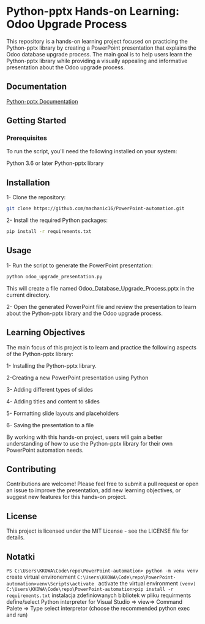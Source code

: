 # Python-pptx Hands-on Learning: Odoo Upgrade Process
This repository is a hands-on learning project focused on practicing the Python-pptx library by creating a PowerPoint presentation that explains the Odoo database upgrade process. The main goal is to help users learn the Python-pptx library while providing a visually appealing and informative presentation about the Odoo upgrade process.

## Documentation
[Python-pptx Documentation](https://python-pptx.readthedocs.io/en/latest/)


## Getting Started
### Prerequisites
To run the script, you'll need the following installed on your system:

Python 3.6 or later
Python-pptx library

## Installation
1- Clone the repository:

```sh
git clone https://github.com/machanic16/PowerPoint-automation.git
```
2- Install the required Python packages:

```sh
pip install -r requirements.txt
```

## Usage
1- Run the script to generate the PowerPoint presentation:

```sh
python odoo_upgrade_presentation.py
```
This will create a file named Odoo_Database_Upgrade_Process.pptx in the current directory.

2- Open the generated PowerPoint file and review the presentation to learn about the Python-pptx library and the Odoo upgrade process.

## Learning Objectives
The main focus of this project is to learn and practice the following aspects of the Python-pptx library:

1- Installing the Python-pptx library.

2-Creating a new PowerPoint presentation using Python

3- Adding different types of slides

4- Adding titles and content to slides

5- Formatting slide layouts and placeholders

6- Saving the presentation to a file

By working with this hands-on project, users will gain a better understanding of how to use the Python-pptx library for their own PowerPoint automation needs.

## Contributing
Contributions are welcome! Please feel free to submit a pull request or open an issue to improve the presentation, add new learning objectives, or suggest new features for this hands-on project.

## License
This project is licensed under the MIT License - see the LICENSE file for details.

## Notatki
`PS C:\Users\KKOWA\Code\repo\PowerPoint-automation> python -m venv venv` 
create virtual environement
`C:\Users\KKOWA\Code\repo\PowerPoint-automation>venv\Scripts\activate `
activate the virtual environment
`(venv) C:\Users\KKOWA\Code\repo\PowerPoint-automation>pip install -r requirements.txt` 
instalacja zdefiniowanych bibliotek w pliku requirments
define/select Python interpreter for Visual Studio => view=> Command Palete => Type select interpretor (choose the recommended python exec and run)

